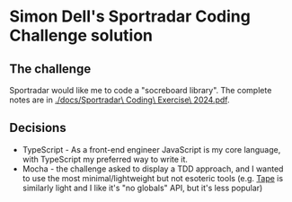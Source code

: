 # Simon Dell's Sportradar Coding Challenge solution

## The challenge

Sportradar would like me to code a "socreboard library". The complete notes are in [./docs/Sportradar\ Coding\ Exercise\ 2024.pdf]().

## Decisions

- TypeScript - As a front-end engineer JavaScript is my core language, with TypeScript my preferred way to write it. 
- Mocha - the challenge asked to display a TDD approach, and I wanted to use the most minimal/lightweight but not esoteric tools (e.g. [Tape](https://www.npmjs.com/package/tape) is similarly light and I like it's "no globals" API, but it's less popular)